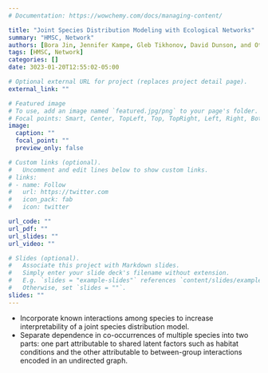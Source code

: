 ```yaml
---
# Documentation: https://wowchemy.com/docs/managing-content/

title: "Joint Species Distribution Modeling with Ecological Networks"
summary: "HMSC, Network"
authors: [Bora Jin, Jennifer Kampe, Gleb Tikhonov, David Dunson, and Otso Ovaskainen]
tags: [HMSC, Network]
categories: []
date: 3023-01-20T12:55:02-05:00

# Optional external URL for project (replaces project detail page).
external_link: ""

# Featured image
# To use, add an image named `featured.jpg/png` to your page's folder.
# Focal points: Smart, Center, TopLeft, Top, TopRight, Left, Right, BottomLeft, Bottom, BottomRight.
image:
  caption: ""
  focal_point: ""
  preview_only: false

# Custom links (optional).
#   Uncomment and edit lines below to show custom links.
# links:
# - name: Follow
#   url: https://twitter.com
#   icon_pack: fab
#   icon: twitter

url_code: ""
url_pdf: ""
url_slides: ""
url_video: ""

# Slides (optional).
#   Associate this project with Markdown slides.
#   Simply enter your slide deck's filename without extension.
#   E.g. `slides = "example-slides"` references `content/slides/example-slides.md`.
#   Otherwise, set `slides = ""`.
slides: ""
---
```


* Incorporate known interactions among species to increase interpretability of a joint species distribution model.
* Separate dependence in co-occurrences of multiple species into two parts: one part attributable to shared latent factors such as habitat conditions and the other attributable to between-group interactions encoded in an undirected graph.
